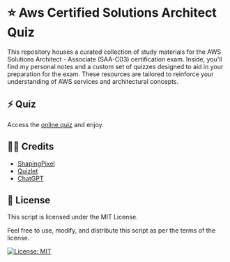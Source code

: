 # ⭐ Aws Certified Solutions Architect Quiz

This repository houses a curated collection of study materials for the AWS Solutions Architect - Associate (SAA-C03) certification exam. Inside, you'll find my personal notes and a custom set of quizzes designed to aid in your preparation for the exam. These resources are tailored to reinforce your understanding of AWS services and architectural concepts. 

## ⚡ Quiz

Access the [online quiz](https://gabrielflores8227.github.io/SAA-C03/quiz/) and enjoy.

## 👏🏼 Credits

<ul>
  <li>
    <a href="https://www.youtube.com/@shapingpixel">ShapingPixel</a>
  </li>
  <li>
    <a href="https://quizlet.com/144321056/aws-certified-solutions-architect-associate-practice-questions-flash-cards">Quizlet</a>
  </li>
  <li>
    <a href="https://chat.openai.com">ChatGPT</a>
  </li>
</ul>

## 📖 License

This script is licensed under the MIT License.

Feel free to use, modify, and distribute this script as per the terms of the license.

[![License: MIT](https://img.shields.io/badge/License-MIT-yellow.svg)](https://opensource.org/licenses/MIT)

